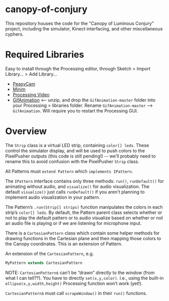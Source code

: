 ﻿# canopy-of-conjury
This repository houses the code for the "Canopy of Luminous Conjury" project, including the simulator, Kinect interfacing, and other miscellaneous cyphers.

# Required Libraries
Easy to install through the Processing editor, through Sketch > Import Library... > Add Library...
- [PeasyCam](http://mrfeinberg.com/peasycam/)
- [Minim](http://code.compartmental.net/tools/minim/)
- [Processing Video](https://processing.org:8443/reference/libraries/video/index.html)
- [GifAnimation](https://github.com/01010101/GifAnimation) <-- unzip, and drop the `GifAnimation-master` folder into your Processing > libraries folder. Rename `GifAnimation-master` --> `GifAnimation`. Will require you to restart the Processing GUI.

# Overview
The `Strip` class is a virtual LED strip, containing `color[] leds`. These control the simulator display, and will be used to push colors to the PixelPusher outputs (this code is still pending!) -- we’ll probably need to rename this to avoid confusion with the PixelPusher `Strip` class.

All Patterns must `extend Pattern` which `implements IPattern`. 

The `IPattern` interface contains only three methods: `run()`, `runDefault()` for animating without audio, and `visualize()` for audio visualization. The default `visualize()` just calls `runDefault()` if you aren't planning to implement audio visualization in your pattern. 


The Pattern’s `.run(Strip[] strips)` function manipulates the colors in each strip’s `color[] leds`. By default, the Pattern parent class selects whether or not to play the default pattern or to audio visualize based on whether or not an audio file is playing or if we are listening for microphone input.

There is a `CartesianPattern` class which contain some helper methods for drawing functions in the Cartesian plane and then mapping those colors to the Canopy coordinates. This is an extension of Pattern.

An extension of the `CartesianPattern`, e.g.

```java
MyPattern extends CartesianPattern
```

NOTE: `CartesianPattern`s can’t be “drawn” directly to the window (from what I can tell??). You have to directly `set(x,y,color)`. I.e., using the built-in `ellipse(x,y,width,height)` Processing function won’t work (yet!).

`CartesianPattern`s must call `scrapeWindow()` in their `run()` functions.


